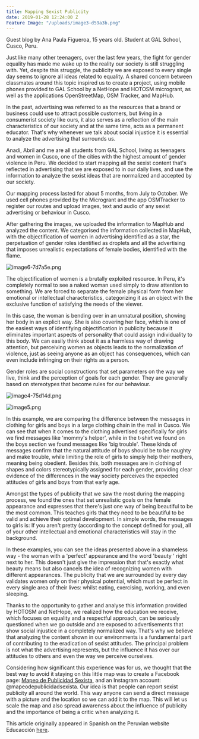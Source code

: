 ```yaml
---
title: Mapping Sexist Publicity
date: 2019-01-28 12:24:00 Z
Feature Image: "/uploads/image3-d59a3b.png"
---
```


Guest blog by Ana Paula Figueroa, 15 years old. Student at GAL School, Cusco, Peru. 

Just like many other teenagers, over the last few years, the fight for gender equality has made me wake up to the reality our society is still struggling with. Yet, despite this struggle, the publicity we are exposed to every single day seems to ignore all ideas related to equality. A shared concern between classmates around this topic inspired us to create a project, using mobile phones provided to GAL School by a NetHope and HOTOSM microgrant, as well as the applications OpenStreetMap, OSM Tracker, and MapHub.

In the past, advertising was referred to as the resources that a brand or business could use to attract possible customers, but living in a consumerist society like ours, it also serves as a reflection of the main characteristics of our society and at the same time, acts as a permanent educator. That's why whenever we talk about social injustice it is essential to analyze the advertising that surrounds us.

Anadi, Abril and me are all students from GAL School, living as teenagers and women in Cusco, one of the cities with the highest amount of gender violence in Peru. We decided to start mapping all the sexist content that's reflected in advertising that we are exposed to in our daily lives, and use the information to analyze the sexist ideas that are normalized and accepted by our society.

Our mapping process lasted for about 5 months, from July to October. We used cell phones provided by the Microgrant and the app OSMTracker to register our routes and upload images, text and audio of any sexist advertising or behaviour in Cusco.

After gathering the images, we uploaded the information to MapHub and analyzed the content. We categorised the information collected in MapHub, with the objectification of women in advertising identified as a star, the perpetuation of gender roles identified as droplets and all the advertising that imposes unrealistic expectations of female bodies, identified with the flame.

![image6-7d7a5e.png](/uploads/image6-7d7a5e.png)

The objectification of women is a brutally exploited resource. In Peru, it's completely normal to see a naked woman used simply to draw attention to something. We are forced to separate the female physical form from her emotional or intellectual characteristics, categorizing it as an object with the exclusive function of satisfying the needs of the viewer.

In this case, the woman is bending over in an unnatural position, showing her body in an explicit way. She is also covering her face, which is one of the easiest ways of identifying objectification in publicity because it eliminates important aspects of personality that could assign individuality to this body. We can easily think about it as a harmless way of drawing attention, but perceiving women as objects leads to the normalization of violence, just as seeing anyone as an object has consequences, which can even include infringing on their rights as a person.

Gender roles are social constructions that set parameters on the way we live, think and the perception of goals for each gender. They are generally based on stereotypes that become rules for our behaviour.
 
![image4-75d14d.png](/uploads/image4-75d14d.png) 

![image5.png](/uploads/image5.png)  
     
In this example, we are comparing the difference between the messages in clothing for girls and boys in a large clothing chain in the mall in Cusco. We can see that when it comes to the clothing advertised specifically for girls we find messages like 'mommy's helper', while in the t-shirt we found on the boys section we found messages like 'big trouble'. These kinds of messages confirm that the natural attitude of boys should be to be naughty and make trouble, while limiting the role of girls to simply help their mothers, meaning being obedient. Besides this, both messages are in clothing of shapes and colors stereotypically assigned for each gender, providing clear evidence of the differences in the way society perceives the expected attitudes of girls and boys from that early age.

Amongst the types of publicity that we saw the most during the mapping process, we found the ones that set unrealistic goals on the female appearance and expresses that there's just one way of being beautiful to be the most common. This teaches girls that they need to be beautiful to be valid and achieve their optimal development. In simple words, the messages to girls is: If you aren't pretty (according to the concept defined for you), all of your other intellectual and emotional characteristics will stay in the background.

In these examples, you can see the ideas presented above in a shameless way - the woman with a 'perfect' appearance and the word 'beauty ' right next to her. This doesn't just give the impression that that's exactly what beauty means but also cancels the idea of recognizing women with different appearances. The publicity that we are surrounded by every day validates women only on their physical potential, which must be perfect in every single area of their lives: whilst eating, exercising, working, and even sleeping. 

Thanks to the opportunity to gather and analyse this information provided by HOTOSM and NetHope, we realized how the education we receive, which focuses on equality and a respectful approach, can be seriously questioned when we go outside and are exposed to advertisements that show social injustice in a completely normalized way. That's why we believe that analyzing the content shown in our environments is a fundamental part of contributing to the eradication of sexist attitudes. The principal problem is not what the advertising represents, but the influence it has over our attitudes to others and even the way we perceive ourselves.

Considering how significant this experience was for us, we thought that the best way to avoid it staying on this little map was to create a Facebook page: [Mapeo de Publicidad Sexista](https://www.facebook.com/Mapeo-de-publicidad-sexista-335319820580281/?_rdc=1&_rdr), and an Instagram account: @mapeodepublicidadsexista. Our idea is that people can report sexist publicity all around the world. This way anyone can send a direct message with a picture and the location so we can add it to the map. This will let us scale the map and also spread awareness about the influence of publicity and the importance of being a critic when analyzing it.

This article originally appeared in Spanish on the Peruvian website Educacción [here](https://www.educaccionperu.org/mapeando-publicidad-sexista/). 
